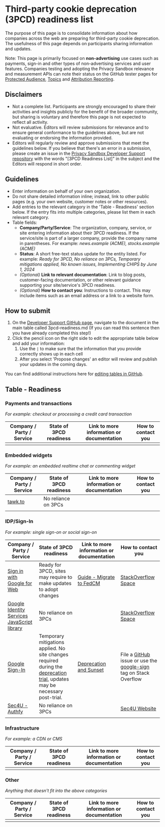 # Third-party cookie deprecation (3PCD) readiness list

The purpose of this page is to consolidate information about how companies across the web are preparing for third-party cookie deprecation. The usefulness of this page depends on participants sharing information and updates.

Note: This page is primarily focused on **non-advertising** use cases such as payments, sign-in and other types of non-advertising services and user features. Companies testing and adopting the Privacy Sandbox relevance and measurement APIs can note their status on the GitHub tester pages for [Protected Audience](https://github.com/WICG/turtledove/blob/main/fledge-tester-list.md), [Topics](https://github.com/patcg-individual-drafts/topics/blob/main/topics-tester-list.md) and [Attribution Reporting](https://github.com/WICG/attribution-reporting-api/blob/main/ara-tester-list.md).

## Disclaimers

*   Not a complete list. Participants are strongly encouraged to share their activities and insights publicly for the benefit of the broader community, but sharing is voluntary and therefore this page is not expected to reflect all activity.
*   Not evaluative. Editors will review submissions for relevance and to ensure general conformance to the guidelines above, but are not evaluating or endorsing the information provided.
*   Editors will regularly review and approve submissions that meet the guidelines below. If you believe that there's an error in a submission, please create an issue in the [Privacy Sandbox Developer Support repository](https://github.com/GoogleChromeLabs/privacy-sandbox-dev-support) with the words "[3PCD Readiness List]" in the subject and the Editors will respond in short order.

## Guidelines

*   Enter information on behalf of your own organization.
*   Do not share detailed information inline; instead, link to other public pages (e.g. your own website, customer notes or other resources).
*   Add entries to the relevant category in the 'Table - Readiness' section below. If the entry fits into multiple categories, please list them in each relevant category.
*   Table fields:
    *   **Company/Party/Service**: The organization, company, service, or site entering information about their 3PCD readiness. If the service/site is part of a larger company, provide the company name in parentheses. For example: _news.example (ACME), stocks.example (ACME)_
    *   **Status**: A short free-text status update for the entity listed. For example: _Ready for 3PCD, No reliance on 3PCs, Temporary mitigations applied, No known issues, Implementing CHIPS by June 1, 2024_
    *   _(Optional)_ **Link to relevant documentation**: Link to blog posts, customer-facing documentation, or other relevant guidance supporting your site/service's 3PCD readiness.
    *   _(Optional)_ **How to contact you**: Instructions to contact. This may include items such as an email address or a link to a website form.

## How to submit

1. On the [Developer Support GitHub page](https://github.com/GoogleChromeLabs/privacy-sandbox-dev-support), navigate to the document in the main table called 3pcd-readiness.md (If you can read this sentence then you have already completed this step!)
2. Click the pencil icon on the right side to edit the appropriate table below and add your information:
    1. Use the `|` to make sure that the information that you provide correctly shows up in each cell
    2. After you select 'Propose changes' an editor will review and publish your updates in the coming days.

You can find additional instructions here for [editing tables in GitHub](https://docs.github.com/get-started/writing-on-github/working-with-advanced-formatting/organizing-information-with-tables).

## Table - Readiness

### Payments and transactions

_For example: checkout or processing a credit card transaction_

| Company / Party / Service | State of 3PCD readiness | Link to more information or documentation | How to contact you |
|---|---|---|---|
| <!-- copy this row -->  | <!-- insert it above this line -->  | <!-- fill in your info -->  | <!-- submit the request -->  | 

### Embedded widgets

_For example: an embedded realtime chat or commenting widget_

| Company / Party / Service | State of 3PCD readiness | Link to more information or documentation | How to contact you |
|---|---|---|---|
| [tawk.to](https://tawk.to)  | No reliance on 3PCs  | <!--  -->  | <!-- - -->  | 
| <!-- copy this row -->  | <!-- insert it above this line -->  | <!-- fill in your info -->  | <!-- submit the request -->  | 

### IDP/Sign-In

_For example: single sign-on or social sign-on_

| Company / Party / Service | State of 3PCD readiness | Link to more information or documentation | How to contact you |
|---|---|---|---|
| [Sign in with Google for Web](https://developers.google.com/identity/gsi/web/guides/overview)  | Ready for 3PCD, sites may require to make updates to adopt changes  | [Guide - Migrate to FedCM](https://developers.google.com/identity/gsi/web/guides/fedcm-migration) | [StackOverflow Space](https://stackoverflow.com/questions/tagged/google-signin) |
| [Google Identity Services JavaScript library](https://developers.google.com/identity/oauth2/web/guides/overview)  | No reliance on 3PCs  | | [StackOverflow Space](https://stackoverflow.com/questions/tagged/google-signin) |
| [Google Sign-In](https://developers.google.com/identity/sign-in/web/sign-in) | Temporary mitigations applied. No site changes required during the [deprecation trial](https://developers.google.com/privacy-sandbox/3pcd/temporary-exceptions/third-party-deprecation-trial#deprecation_trials), updates may be necessary post-trial. | [Deprecation and Sunset](https://developers.google.com/identity/sign-in/web/deprecation-and-sunset) | File a [GitHub](https://github.com/google/google-api-javascript-client/issues) issue or use the [google-sign](https://stackoverflow.com/questions/tagged/google-signin) tag on Stack Overflow | 
| [Sec4U - Authfy](https://www.sec4u.com.br/authfy)  | No reliance on 3PCs  | <!-- fill in your info -->  | [Sec4U Website](https://www.sec4u.com.br/)  | 
| <!-- copy this row -->  | <!-- insert it above this line -->  | <!-- fill in your info -->  | <!-- submit the request -->  | 

### Infrastructure

_For example: a CDN or CMS_

| Company / Party / Service | State of 3PCD readiness | Link to more information or documentation | How to contact you |
|---|---|---|---|
| <!-- copy this row -->  | <!-- insert it above this line -->  | <!-- fill in your info -->  | <!-- submit the request -->  | 

### Other

_Anything that doesn't fit into the above categories_

| Company / Party / Service | State of 3PCD readiness | Link to more information or documentation | How to contact you |
|---|---|---|---|
| <!-- copy this row -->  | <!-- insert it above this line -->  | <!-- fill in your info -->  | <!-- submit the request -->  | 
